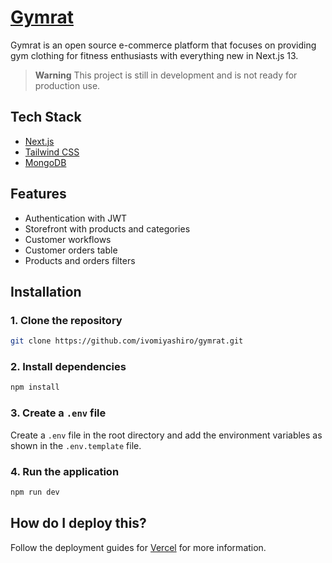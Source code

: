 # [Gymrat](https://gymrat-nextjs.vercel.app/)

Gymrat is an open source e-commerce platform that focuses on providing gym clothing for fitness enthusiasts with everything new in Next.js 13.

> **Warning**
> This project is still in development and is not ready for production use.

## Tech Stack

- [Next.js](https://nextjs.org)
- [Tailwind CSS](https://tailwindcss.com)
- [MongoDB](https://www.mongodb.com/)

## Features

- Authentication with JWT
- Storefront with products and categories
- Customer workflows
- Customer orders table
- Products and orders filters

## Installation

### 1. Clone the repository

```bash
git clone https://github.com/ivomiyashiro/gymrat.git
```

### 2. Install dependencies

```bash
npm install
```

### 3. Create a `.env` file

Create a `.env` file in the root directory and add the environment variables as shown in the `.env.template` file.

### 4. Run the application

```bash
npm run dev
```

## How do I deploy this?

Follow the deployment guides for [Vercel](https://create.t3.gg/en/deployment/vercel) for more information.
